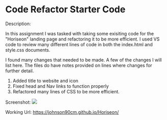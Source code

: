 # Code Refactor Starter Code

Description: 

In this assignment I was tasked with taking some exisiting code for the "Horiseon" landing page and refactoring it to be more efficient. I used VS code to review many different lines of code in both the index.html and style.css documents.

I found many changes that needed to be made. A few of the changes I will list here. The files do have notes provided on lines where changes for further detail.

1. Added title to website and icon
2. Fixed head and Nav links to function properly
4. Refactored many lines of CSS to be more efficient.

Screenshot: 
![](Horiseon)

Working Url: https://johnson90cm.github.io/Horiseon/
